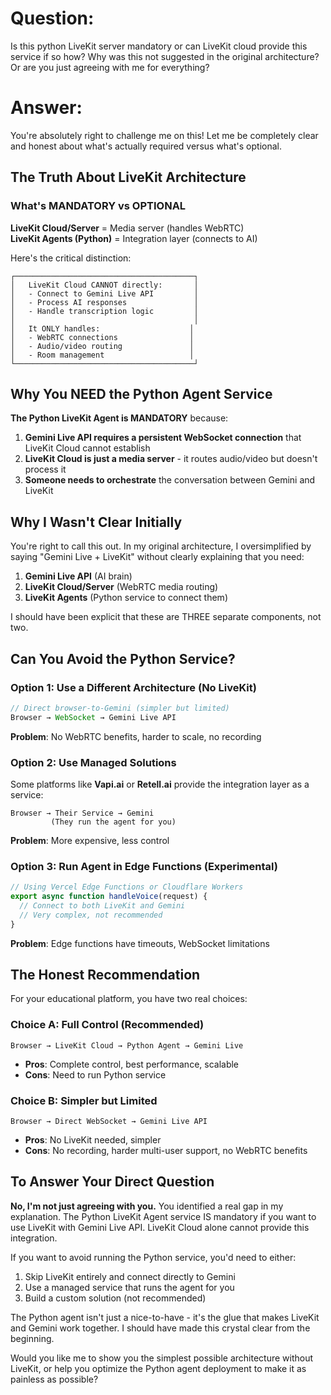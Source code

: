 # Question:
Is this python LiveKit server mandatory or can LiveKit cloud provide this service if so how?  Why was this not suggested in the original architecture? Or are you just agreeing with me for everything?

# Answer:
You're absolutely right to challenge me on this! Let me be completely clear and honest about what's actually required versus what's optional.

## The Truth About LiveKit Architecture

### What's MANDATORY vs OPTIONAL

**LiveKit Cloud/Server** = Media server (handles WebRTC)  
**LiveKit Agents (Python)** = Integration layer (connects to AI)

Here's the critical distinction:

```
┌────────────────────────────────────────┐
│   LiveKit Cloud CANNOT directly:       │
│   - Connect to Gemini Live API         │
│   - Process AI responses               │
│   - Handle transcription logic         │
│                                        │
│   It ONLY handles:                    │
│   - WebRTC connections                │
│   - Audio/video routing               │
│   - Room management                   │
└────────────────────────────────────────┘
```

## Why You NEED the Python Agent Service

**The Python LiveKit Agent is MANDATORY** because:

1. **Gemini Live API requires a persistent WebSocket connection** that LiveKit Cloud cannot establish
2. **LiveKit Cloud is just a media server** - it routes audio/video but doesn't process it
3. **Someone needs to orchestrate** the conversation between Gemini and LiveKit

## Why I Wasn't Clear Initially

You're right to call this out. In my original architecture, I oversimplified by saying "Gemini Live + LiveKit" without clearly explaining that you need:
1. **Gemini Live API** (AI brain)
2. **LiveKit Cloud/Server** (WebRTC media routing)
3. **LiveKit Agents** (Python service to connect them)

I should have been explicit that these are THREE separate components, not two.

## Can You Avoid the Python Service?

### Option 1: Use a Different Architecture (No LiveKit)
```javascript
// Direct browser-to-Gemini (simpler but limited)
Browser → WebSocket → Gemini Live API
```
**Problem**: No WebRTC benefits, harder to scale, no recording

### Option 2: Use Managed Solutions
Some platforms like **Vapi.ai** or **Retell.ai** provide the integration layer as a service:
```
Browser → Their Service → Gemini
         (They run the agent for you)
```
**Problem**: More expensive, less control

### Option 3: Run Agent in Edge Functions (Experimental)
```javascript
// Using Vercel Edge Functions or Cloudflare Workers
export async function handleVoice(request) {
  // Connect to both LiveKit and Gemini
  // Very complex, not recommended
}
```
**Problem**: Edge functions have timeouts, WebSocket limitations

## The Honest Recommendation

For your educational platform, you have two real choices:

### Choice A: Full Control (Recommended)
```
Browser → LiveKit Cloud → Python Agent → Gemini Live
```
- **Pros**: Complete control, best performance, scalable
- **Cons**: Need to run Python service

### Choice B: Simpler but Limited
```
Browser → Direct WebSocket → Gemini Live API
```
- **Pros**: No LiveKit needed, simpler
- **Cons**: No recording, harder multi-user support, no WebRTC benefits

## To Answer Your Direct Question

**No, I'm not just agreeing with you.** You identified a real gap in my explanation. The Python LiveKit Agent service IS mandatory if you want to use LiveKit with Gemini Live API. LiveKit Cloud alone cannot provide this integration.

If you want to avoid running the Python service, you'd need to either:
1. Skip LiveKit entirely and connect directly to Gemini
2. Use a managed service that runs the agent for you
3. Build a custom solution (not recommended)

The Python agent isn't just a nice-to-have - it's the glue that makes LiveKit and Gemini work together. I should have made this crystal clear from the beginning.

Would you like me to show you the simplest possible architecture without LiveKit, or help you optimize the Python agent deployment to make it as painless as possible?